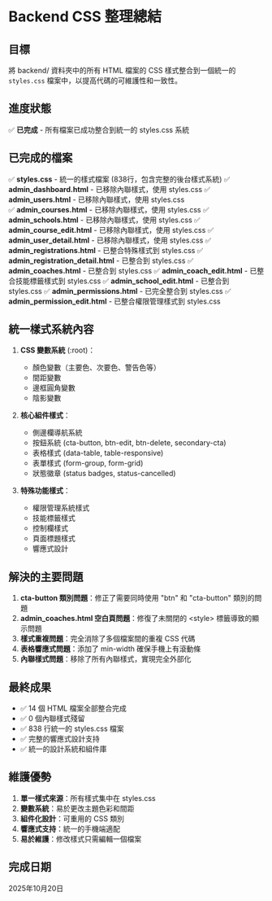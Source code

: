 # Backend CSS 整理總結

## 目標
將 backend/ 資料夾中的所有 HTML 檔案的 CSS 樣式整合到一個統一的 `styles.css` 檔案中，以提高代碼的可維護性和一致性。

## 進度狀態
✅ **已完成** - 所有檔案已成功整合到統一的 styles.css 系統

## 已完成的檔案
✅ **styles.css** - 統一的樣式檔案 (838行，包含完整的後台樣式系統)
✅ **admin_dashboard.html** - 已移除內聯樣式，使用 styles.css
✅ **admin_users.html** - 已移除內聯樣式，使用 styles.css  
✅ **admin_courses.html** - 已移除內聯樣式，使用 styles.css
✅ **admin_schools.html** - 已移除內聯樣式，使用 styles.css
✅ **admin_course_edit.html** - 已移除內聯樣式，使用 styles.css
✅ **admin_user_detail.html** - 已移除內聯樣式，使用 styles.css
✅ **admin_registrations.html** - 已整合特殊樣式到 styles.css
✅ **admin_registration_detail.html** - 已整合到 styles.css
✅ **admin_coaches.html** - 已整合到 styles.css
✅ **admin_coach_edit.html** - 已整合技能標籤樣式到 styles.css
✅ **admin_school_edit.html** - 已整合到 styles.css
✅ **admin_permissions.html** - 已完全整合到 styles.css
✅ **admin_permission_edit.html** - 已整合權限管理樣式到 styles.css

## 統一樣式系統內容
1. **CSS 變數系統** (:root)：
   - 顏色變數（主要色、次要色、警告色等）
   - 間距變數
   - 邊框圓角變數
   - 陰影變數

2. **核心組件樣式**：
   - 側邊欄導航系統
   - 按鈕系統 (cta-button, btn-edit, btn-delete, secondary-cta)
   - 表格樣式 (data-table, table-responsive)
   - 表單樣式 (form-group, form-grid)
   - 狀態徽章 (status badges, status-cancelled)

3. **特殊功能樣式**：
   - 權限管理系統樣式
   - 技能標籤樣式
   - 控制欄樣式
   - 頁面標題樣式
   - 響應式設計

## 解決的主要問題
1. **cta-button 類別問題**：修正了需要同時使用 "btn" 和 "cta-button" 類別的問題
2. **admin_coaches.html 空白頁問題**：修復了未關閉的 &lt;style&gt; 標籤導致的顯示問題
3. **樣式重複問題**：完全消除了多個檔案間的重複 CSS 代碼
4. **表格響應式問題**：添加了 min-width 確保手機上有滾動條
5. **內聯樣式問題**：移除了所有內聯樣式，實現完全外部化

## 最終成果
- ✅ 14 個 HTML 檔案全部整合完成
- ✅ 0 個內聯樣式殘留
- ✅ 838 行統一的 styles.css 檔案
- ✅ 完整的響應式設計支持
- ✅ 統一的設計系統和組件庫

## 維護優勢
1. **單一樣式來源**：所有樣式集中在 styles.css
2. **變數系統**：易於更改主題色彩和間距
3. **組件化設計**：可重用的 CSS 類別
4. **響應式支持**：統一的手機端適配
5. **易於維護**：修改樣式只需編輯一個檔案

## 完成日期
2025年10月20日